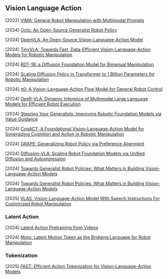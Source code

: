 ## Vision Language Action

[2022] [VIMA: General Robot Manipulation with Multimodal Prompts](https://arxiv.org/abs/2210.03094)

[2024] [Octo: An Open-Source Generalist Robot Policy](https://arxiv.org/abs/2405.12213)

[2024] [OpenVLA: An Open-Source Vision-Language-Action Model](https://arxiv.org/abs/2406.09246)

[2024] [TinyVLA: Towards Fast, Data-Efficient Vision-Language-Action Models for Robotic Manipulation](https://arxiv.org/abs/2409.12514)

[2024] [RDT-1B: a Diffusion Foundation Model for Bimanual Manipulation](https://arxiv.org/abs/2410.07864)

[2024] [Scaling Diffusion Policy in Transformer to 1 Billion Parameters for Robotic Manipulation](https://arxiv.org/abs/2409.14411)

[2024] [π0: A Vision-Language-Action Flow Model for General Robot Control](https://www.physicalintelligence.company/download/pi0.pdf)

[2024] [DeeR-VLA: Dynamic Inference of Multimodal Large Language Models for Efficient Robot Execution](https://arxiv.org/abs/2411.02359)

[2024] [Steering Your Generalists: Improving Robotic Foundation Models via Value Guidance](https://arxiv.org/abs/2410.13816)

[2024] [CogACT: A Foundational Vision-Language-Action Model for Synergizing Cognition and Action in Robotic Manipulation](https://arxiv.org/abs/2411.19650)

[2024] [GRAPE: Generalizing Robot Policy via Preference Alignment](https://arxiv.org/abs/2411.19309)

[2024] [Diffusion-VLA: Scaling Robot Foundation Models via Unified Diffusion and Autoregression](https://arxiv.org/abs/2412.03293)

[2024] [Towards Generalist Robot Policies: What Matters in Building Vision-Language-Action Models](https://arxiv.org/abs/2412.14058)

[2024] [Towards Generalist Robot Policies: What Matters in Building Vision-Language-Action Models](https://arxiv.org/abs/2412.14058)

[2025] [VLAS: Vision-Language-Action Model With Speech Instructions For Customized Robot Manipulation](https://arxiv.org/abs/2502.13508)



### Latent Action

[2024] [Latent Action Pretraining from Videos](https://arxiv.org/abs/2410.11758)

[2024] [Moto: Latent Motion Token as the Bridging Language for Robot Manipulation](https://arxiv.org/abs/2412.04445)



### Tokenization

[2025] [FAST: Efficient Action Tokenization for Vision-Language-Action Models](https://arxiv.org/abs/2501.09747)